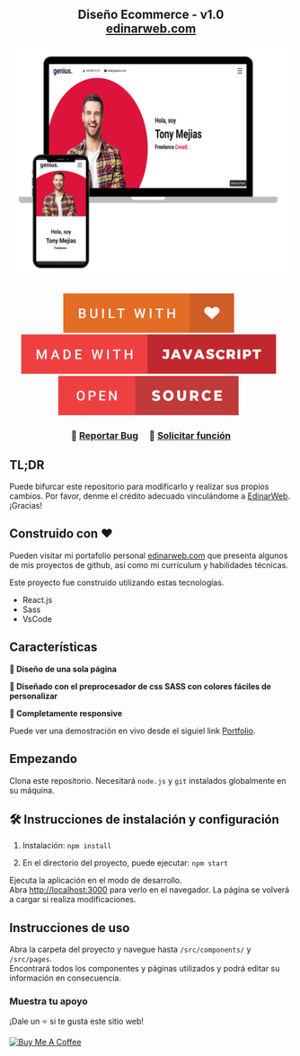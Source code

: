 <h2 align="center">
  Diseño Ecommerce - v1.0<br/>
  <a href="https://edinarweb.com" target="_blank">edinarweb.com</a>
</h2>
<div align="center">
  <img alt="Demo" src="https://github.com/EdinarWeb/Portfolio/blob/main/public/images/readme-img1.png" />
</div>

<br/>

<div align="center">

[![edinarweb](https://github.com/EdinarWeb/Ecommerce/blob/main/public/images/badges/built-with-love.svg)](https://github.com/EdinarWeb/Ecommerce/) &nbsp;
[![edinarweb](https://github.com/EdinarWeb/Ecommerce/blob/main/public/images/badges/made-with-javascript.svg)](https://github.com/EdinarWeb/) &nbsp;
[![edinarweb](https://github.com/EdinarWeb/Ecommerce/blob/main/public/images/badges/open-source.svg)](https://github.com/EdinarWeb/Ecommerce/) &nbsp;

</div>

<h3 align="center">
    🔹
    <a href="https://github.com/EdinarWeb/Ecommerce/issues">Reportar Bug</a> &nbsp; &nbsp;
    🔹
    <a href="https://github.com/EdinarWeb/Ecommerce/issues">Solicitar función</a>
</h3>

## TL;DR

Puede bifurcar este repositorio para modificarlo y realizar sus propios cambios. Por favor, denme el crédito adecuado vinculándome a [EdinarWeb](https://github.com/EdinarWeb/). ¡Gracias!

## Construido con ❤️

Pueden visitar mi portafolio personal <a href="http://edinarweb.com/" target="_blank">edinarweb.com</a> que presenta algunos de mis proyectos de github, así como mi currículum y habilidades técnicas.<br/>

Este proyecto fue construido utilizando estas tecnologías.

- React.js
- Sass
- VsCode

## Características

**📖 Diseño de una sola página**

**🎨 Diseñado con el preprocesador de css SASS con colores fáciles de personalizar**

**📱 Completamente responsive**

Puede ver una demostración en vivo desde el siguiel link [Portfolio](https://edinarweb-portfolio.netlify.app/).

## Empezando

Clona este repositorio. Necesitará `node.js` y `git` instalados globalmente en su máquina.

## 🛠 Instrucciones de instalación y configuración

1. Instalación: `npm install`

2. En el directorio del proyecto, puede ejecutar: `npm start`

Ejecuta la aplicación en el modo de desarrollo.\
Abra [http://localhost:3000](http://localhost:3000) para verlo en el navegador.
La página se volverá a cargar si realiza modificaciones.

## Instrucciones de uso

Abra la carpeta del proyecto y navegue hasta `/src/components/` y `/src/pages`. <br/>
Encontrará todos los componentes y páginas utilizados y podrá editar su información en consecuencia.

### Muestra tu apoyo

¡Dale un ⭐ si te gusta este sitio web!

<a href="https://www.buymeacoffee.com/edinarweb" target="_blank"><img src="https://cdn.buymeacoffee.com/buttons/v2/default-violet.png" alt="Buy Me A Coffee" height= "60px" width= "217px" ></a>
